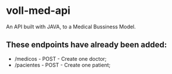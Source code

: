 # voll-med-api
An API built with JAVA, to a Medical Bussiness Model.

## These endpoints have already been added:
- /medicos - POST - Create one doctor;
- /pacientes - POST - Create one patient;
